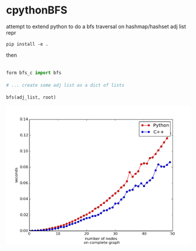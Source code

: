 # cpythonBFS
attempt to extend python to do a bfs traversal on hashmap/hashset adj list repr

    pip install -e .

then 


```python

form bfs_c import bfs

# ... create some adj list as a dict of lists

bfs(adj_list, root)

```

![](https://github.com/franciscovargas/cpythonBFS/blob/master/benchmakr_imgs/small.png)

